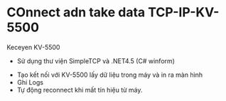 # COnnect adn take data TCP-IP-KV-5500
Keceyen KV-5500
* Sử dụng thư viện SimpleTCP và .NET4.5 (C# winform)
- Tạo kết nối với KV-5500 lấy dữ liệu trong máy và in ra màn hình
- Ghi Logs
- Tự động reconnect khi mất tín hiệu từ máy.
